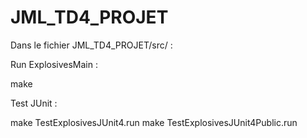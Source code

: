 JML_TD4_PROJET
==============

Dans le fichier JML_TD4_PROJET/src/ :

Run ExplosivesMain :

make

Test JUnit :

make TestExplosivesJUnit4.run
make TestExplosivesJUnit4Public.run